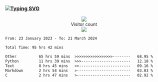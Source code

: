 ### <a href="https://git.io/typing-svg"><img src="https://readme-typing-svg.herokuapp.com?font=Fira+Code&pause=1000&width=435&lines=+Hi+%F0%9F%91%8B+There+is+Chenghow" alt="Typing SVG" /></a>
<p align="center"> 
  <img src="https://github-readme-stats.vercel.app/api?username=chenghow&show_icons=true"><br>
  Visitor count<br>
  <img src="https://profile-counter.glitch.me/chenghow/count.svg">
</p>

<!--START_SECTION:waka-->

```txt
From: 23 January 2023 - To: 21 March 2024

Total Time: 95 hrs 42 mins

Other          65 hrs 59 mins  >>>>>>>>>>>>>>>>>--------   68.95 %
Python         11 hrs 39 mins  >>>----------------------   12.18 %
Text           8 hrs 45 mins   >>-----------------------   09.16 %
Markdown       2 hrs 54 mins   >------------------------   03.03 %
C              2 hrs 47 mins   >------------------------   02.92 %
```

<!--END_SECTION:waka-->
